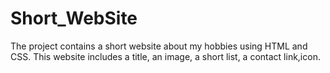 # Short_WebSite
The project contains a short website about my hobbies using HTML and CSS. This website includes a title, an image, a short list, a contact link,icon.
